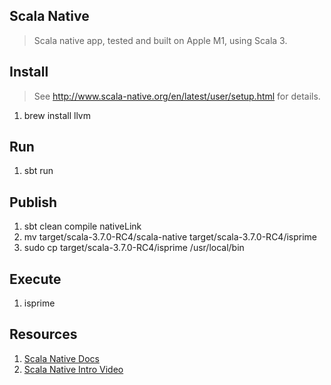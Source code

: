 Scala Native
------------
>Scala native app, tested and built on Apple M1, using Scala 3.

Install
-------
>See http://www.scala-native.org/en/latest/user/setup.html for details.
1. brew install llvm

Run
---
1. sbt run

Publish
-------
1. sbt clean compile nativeLink
2. mv target/scala-3.7.0-RC4/scala-native target/scala-3.7.0-RC4/isprime
3. sudo cp target/scala-3.7.0-RC4/isprime /usr/local/bin

Execute
-------
1. isprime

Resources
---------
1. [Scala Native Docs](http://www.scala-native.org/en/latest/index.html)
2. [Scala Native Intro Video](https://www.youtube.com/watch?v=u2CnE-sRdBw)
